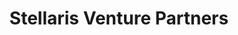 ---
layout: firm_page
title: "Stellaris Venture Partners"
id: "stellarisvp.com"
permalink: "/stellarisventurepartnersstellarisvp.com/"
website: "https://www.stellarisvp.com"
offices: "Bangalore (India)"
investment_stages: "Seed, Series A, Series B"
portfolio_companies: "91Squarefeet, Allround, Ayu Health, Beepkart, Boomerang AI, CARPL, Circuit House, Cirkla, Credflow, Dashtoon, Factors.ai, GTM Buddy, GoodScore, Hypto, Kiwi, Kombai, Limechat, Loadshare Networks, Loca Rides, Locofast, MFine, Mamaearth, Manch, Nestasia, Noticeboard, Orbitshift, Propelld, Punch, Revenuehero, Rigi, Shop101, Signzy, Slintel, Swiflearn, Truva, Turno, Vogo, Whatfix, Wydr, Zouk"
portfolio_link: "https://www.stellarisvp.com/portfolio"
investment_markets: "Fintech, AI, Software, Consumer Tech, Healthcare, Brands, Sustainability, Commerce, Mobility, Deeptech"
founded_year: "2017"
description: "Stellaris Venture Partners is an early-stage, technology-focused investment firm backing founders with ambitious goals. They lead investments and remain committed to long-term partnerships, providing support throughout the company's growth trajectory. Their focus is on building resilient businesses from the ground up."
linkedin: "https://www.linkedin.com/company/stellaris-venture-partners/"
twitter: ""
instagram: ""
team_page: "https://www.stellarisvp.com/team"
investor_type: "Venture Capital"
crunchbase: "https://www.crunchbase.com/organization/stellaris-venture-partners"
pitchbook: ""

# SEO Optimization
meta_title: "Stellaris Venture Partners - VC Firm - projectstartups.com"
meta_description: "Stellaris Venture Partners, Stellaris Venture Partners is an early-stage, technology-focused investment firm backing founders with ambitious goals. They lead investments and rema..."
meta_keywords: "Stellaris Venture Partners, Fintech, AI, Software, Consumer Tech, Healthcare, Brands, Sustainability, Commerce, Mobility, Deeptech, VC firm, venture capital, startup investor, projectstartups.com"
canonical_url: "https://vc.projectstartups.com/stellarisventurepartnersstellarisvp.com/"
---